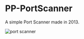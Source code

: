 # PP-PortScanner

A simple Port Scanner made in 2013.

![port scanner](https://user-images.githubusercontent.com/25594278/44753552-cbb7f780-ab1e-11e8-8121-c6518c6052e7.png)



